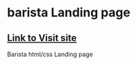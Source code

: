 # barista Landing page
## [Link to Visit site](https://bayrambehbudov.github.io/barista/)
Barista html/css Landing page
